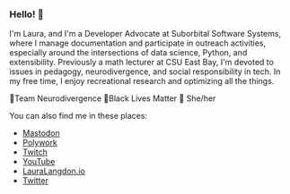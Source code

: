 ### Hello! 👋
I'm Laura, and I'm a Developer Advocate at Suborbital Software Systems, where I manage documentation and participate in outreach activities, especially around the intersections of data science, Python, and extensibility. Previously a math lecturer at CSU East Bay, I'm devoted to issues in pedagogy, neurodivergence, and social responsibility in tech. In my free time, I enjoy recreational research and optimizing all the things.

🎈Team Neurodivergence 🎈Black Lives Matter 🎈 She/her

You can also find me in these places:

- [Mastodon](https://hachyderm.io/@LauraLangdon)
- [Polywork](https://www.polywork.com/lauralangdon)
- [Twitch](https://www.twitch.tv/LauraLangdon)
- [YouTube](https://youtube.com/@Laura-Langdon)
- [LauraLangdon.io](https://lauralangdon.io)
- [Twitter](https://twitter.com/laura_e_langdon)
